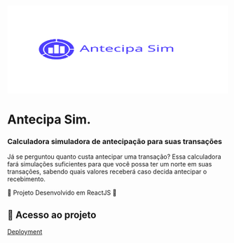 <img src="./public/logo.svg" style="height:200px; width: 100%"/>

# Antecipa Sim.

### Calculadora simuladora de antecipação para suas transações

Já se perguntou quanto custa antecipar uma transação? Essa calculadora fará simulações suficientes para que você possa ter um norte em suas transações, sabendo quais valores receberá caso decida antecipar o recebimento.

🚧 Projeto Desenvolvido em ReactJS 🚧

## 📁 Acesso ao projeto

[Deployment](https://antecipa-sim.vercel.app)
